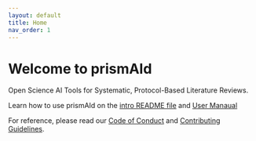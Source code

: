 ```yaml
---
layout: default
title: Home
nav_order: 1
---
```


# Welcome to prismAId

Open Science AI Tools for Systematic, Protocol-Based Literature Reviews.

Learn how to use prismAId on the [intro README file](README.md) and [User Manaual](user_manual/manual.md)

For reference, please read our [Code of Conduct](CODE_OF_CONDUCT.md) and [Contributing Guidelines](CONTRIBUTING.md).
